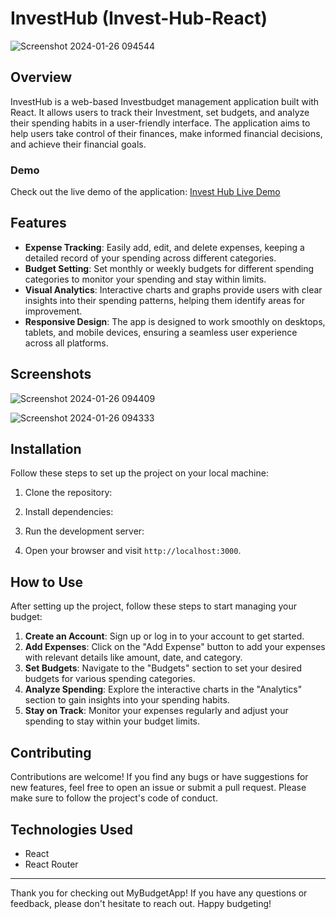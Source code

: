# InvestHub (Invest-Hub-React)

![Screenshot 2024-01-26 094544](https://github.com/AdilAhmedShekhani/Invest-Hub-React/assets/126003246/c1386d7f-078b-428b-b374-c8ca494df91f)


## Overview

InvestHub is a web-based Investbudget management application built with React. It allows users to track their Investment, set budgets, and analyze their spending habits in a user-friendly interface. The application aims to help users take control of their finances, make informed financial decisions, and achieve their financial goals.

### Demo

Check out the live demo of the application: [Invest Hub Live Demo](https://invest-hub-react.netlify.app/)

## Features

- **Expense Tracking**: Easily add, edit, and delete expenses, keeping a detailed record of your spending across different categories.
- **Budget Setting**: Set monthly or weekly budgets for different spending categories to monitor your spending and stay within limits.
- **Visual Analytics**: Interactive charts and graphs provide users with clear insights into their spending patterns, helping them identify areas for improvement.
- **Responsive Design**: The app is designed to work smoothly on desktops, tablets, and mobile devices, ensuring a seamless user experience across all platforms.

## Screenshots

![Screenshot 2024-01-26 094409](https://github.com/AdilAhmedShekhani/Invest-Hub-React/assets/126003246/1dc76195-0b5a-46cf-961e-d0598366392f)

![Screenshot 2024-01-26 094333](https://github.com/AdilAhmedShekhani/Invest-Hub-React/assets/126003246/440f26de-23b7-4972-85d3-4a51338af9b9)


## Installation

Follow these steps to set up the project on your local machine:

1. Clone the repository:


2. Install dependencies:


3. Run the development server:


4. Open your browser and visit `http://localhost:3000`.

## How to Use

After setting up the project, follow these steps to start managing your budget:

1. **Create an Account**: Sign up or log in to your account to get started.
2. **Add Expenses**: Click on the "Add Expense" button to add your expenses with relevant details like amount, date, and category.
3. **Set Budgets**: Navigate to the "Budgets" section to set your desired budgets for various spending categories.
4. **Analyze Spending**: Explore the interactive charts in the "Analytics" section to gain insights into your spending habits.
5. **Stay on Track**: Monitor your expenses regularly and adjust your spending to stay within your budget limits.

## Contributing

Contributions are welcome! If you find any bugs or have suggestions for new features, feel free to open an issue or submit a pull request. Please make sure to follow the project's code of conduct.

## Technologies Used

- React
- React Router



---

Thank you for checking out MyBudgetApp! If you have any questions or feedback, please don't hesitate to reach out. Happy budgeting!
